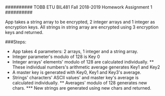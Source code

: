 ########## TOBB ETU BIL481 Fall 2018-2019 Homework Assignment 1 ##########

App takes a string array to be encrypted, 2 integer arrays and 1 integer as encryption keys.
All strings in string array are encrypted using 3 encryption keys and returned.

###Steps:

* App takes 4 parameters: 2 arrays, 1 integer and a string array.
* Integer parameter's modulo of 128 is Key 0
* Integer arrays' elements' modulo of 128 are calculated individually.
** These individual numbers's arithmetic average generates Key1 and Key2
* A master key is generated with Key0, Key1 and Key3's average.
* Strings' characters' ASCII values' and master key's average is calculated individually.
** Averages' modulo of 128 generates new chars.
*** New strings are generated using new chars and returned.